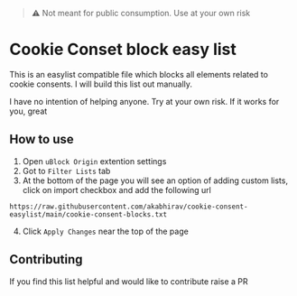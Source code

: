 > :warning: Not meant for public consumption. Use at your own risk

# Cookie Conset block easy list
This is an easylist compatible file which blocks all elements related to cookie consents. I will build this list out manually.

I have no intention of helping anyone. Try at your own risk. If it works for you, great

## How to use
1. Open `uBlock Origin` extention settings
2. Got to `Filter Lists` tab
3. At the bottom of the page you will see an option of adding custom lists, click on import checkbox and add the following url
```
https://raw.githubusercontent.com/akabhirav/cookie-consent-easylist/main/cookie-consent-blocks.txt 
```
4. Click `Apply Changes` near the top of the page

## Contributing
If you find this list helpful and would like to contribute raise a PR